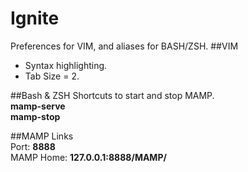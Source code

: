 Ignite
======
Preferences for VIM, and aliases for BASH/ZSH.
##VIM
* Syntax highlighting.  
* Tab Size = 2.  

##Bash & ZSH 
Shortcuts to start and stop MAMP.  
    **mamp-serve**  
    **mamp-stop**  

##MAMP Links  
    Port: **8888**  
    MAMP Home: **127.0.0.1:8888/MAMP/**
